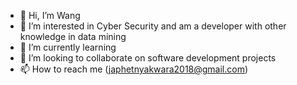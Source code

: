 - 👋 Hi, I’m Wang
- 👀 I’m interested in Cyber Security and am a developer with other knowledge in data mining
- 🌱 I’m currently learning 
- 💞️ I’m looking to collaborate on software development projects 
- 📫 How to reach me (japhetnyakwara2018@gmail.com)

